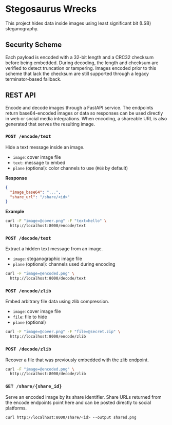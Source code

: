 # Stegosaurus Wrecks

This project hides data inside images using least significant bit (LSB) steganography.

## Security Scheme

Each payload is encoded with a 32-bit length and a CRC32 checksum before being
embedded. During decoding, the length and checksum are verified to detect
truncation or tampering. Images encoded prior to this scheme that lack the
checksum are still supported through a legacy terminator-based fallback.

## REST API

Encode and decode images through a FastAPI service. The endpoints return
base64-encoded images or data so responses can be used directly in web or
social media integrations. When encoding, a shareable URL is also generated
that serves the resulting image.

### `POST /encode/text`

Hide a text message inside an image.

- `image`: cover image file
- `text`: message to embed
- `plane` (optional): color channels to use (`RGB` by default)

**Response**

```json
{
  "image_base64": "...",
  "share_url": "/share/<id>"
}
```

**Example**

```bash
curl -F "image=@cover.png" -F "text=hello" \
  http://localhost:8000/encode/text
```

### `POST /decode/text`

Extract a hidden text message from an image.

- `image`: steganographic image file
- `plane` (optional): channels used during encoding

```bash
curl -F "image=@encoded.png" \
  http://localhost:8000/decode/text
```

### `POST /encode/zlib`

Embed arbitrary file data using zlib compression.

- `image`: cover image file
- `file`: file to hide
- `plane` (optional)

```bash
curl -F "image=@cover.png" -F "file=@secret.zip" \
  http://localhost:8000/encode/zlib
```

### `POST /decode/zlib`

Recover a file that was previously embedded with the zlib endpoint.

```bash
curl -F "image=@encoded.png" \
  http://localhost:8000/decode/zlib
```

### `GET /share/{share_id}`

Serve an encoded image by its share identifier. Share URLs returned from the
encode endpoints point here and can be posted directly to social platforms.

```bash
curl http://localhost:8000/share/<id> --output shared.png
```
